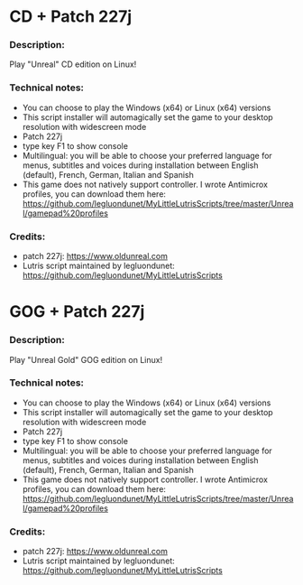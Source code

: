 # CD + Patch 227j
### Description:
Play "Unreal" CD edition on Linux!
### Technical notes:
- You can choose to play the Windows (x64) or Linux (x64) versions
- This script installer will automagically set the game to your desktop resolution with widescreen mode
- Patch 227j
- type key F1 to show console
- Multilingual: you will be able to choose your preferred language for menus, subtitles and voices during installation between English (default), French, German, Italian and Spanish
- This game does not natively support controller. I wrote Antimicrox profiles, you can download them here: 
https://github.com/legluondunet/MyLittleLutrisScripts/tree/master/Unreal/gamepad%20profiles
### Credits:
- patch 227j: https://www.oldunreal.com
- Lutris script maintained by legluondunet: https://github.com/legluondunet/MyLittleLutrisScripts


# GOG + Patch 227j
### Description:
Play "Unreal Gold" GOG edition on Linux!
### Technical notes:
- You can choose to play the Windows (x64) or Linux (x64) versions
- This script installer will automagically set the game to your desktop resolution with widescreen mode
- Patch 227j
- type key F1 to show console
- Multilingual: you will be able to choose your preferred language for menus, subtitles and voices during installation between English (default), French, German, Italian and Spanish
- This game does not natively support controller. I wrote Antimicrox profiles, you can download them here: 
https://github.com/legluondunet/MyLittleLutrisScripts/tree/master/Unreal/gamepad%20profiles
### Credits:
- patch 227j: https://www.oldunreal.com
- Lutris script maintained by legluondunet: https://github.com/legluondunet/MyLittleLutrisScripts
